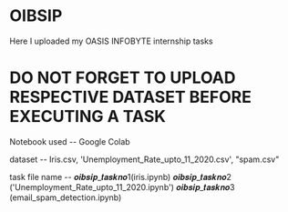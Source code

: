 # OIBSIP
Here I uploaded my OASIS INFOBYTE internship tasks 
# DO NOT FORGET TO UPLOAD RESPECTIVE DATASET BEFORE EXECUTING A TASK

Notebook used -- Google Colab

dataset -- Iris.csv, 'Unemployment_Rate_upto_11_2020.csv', "spam.csv"

task file name -- 𝒐𝒊𝒃𝒔𝒊𝒑_𝒕𝒂𝒔𝒌𝒏𝒐1(iris.ipynb)
                  𝒐𝒊𝒃𝒔𝒊𝒑_𝒕𝒂𝒔𝒌𝒏𝒐2 ('Unemployment_Rate_upto_11_2020.ipynb')
                  𝒐𝒊𝒃𝒔𝒊𝒑_𝒕𝒂𝒔𝒌𝒏𝒐3 (email_spam_detection.ipynb)
